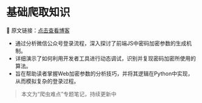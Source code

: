 # 基础爬取知识

🔗 原文链接：[点击查看博客](https://blog.csdn.net/2401_87328929/article/details/148258258)

- 通过分析微信公众号登录流程，深入探讨了前端JS中密码加密参数的生成机制。
- 详细演示了如何利用开发者工具进行动态调试，识别并复现密码加密所使用的算法。
- 旨在帮助读者掌握Web加密参数的分析技巧，并将其逻辑在Python中实现，从而模拟复杂的登录过程。

> 本文为“爬虫难点”专题笔记，持续更新中
